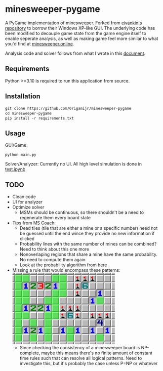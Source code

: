 # minesweeper-pygame
A PyGame implementation of minesweeper. Forked from [eivankin's repository](https://github.com/eivankin/minesweeper-pygame) to borrow their Windows XP-like GUI. The underlying code has been modified to decouple game state from the game engine itself to enable seperate analysis, as well as making game feel more similar to what you'd find at [minesweeper.online](https://minesweeper.online/).

Analysis code and solver follows from what I wrote in this [document](https://origamijr.github.io/assets/files/Minesweeper.pdf).
## Requirements
Python >=3.10 is required to run this application from source.
## Installation
```
git clone https://github.com/Origamijr/minesweeper-pygame
cd minesweeper-pygame
pip install -r requirements.txt
```
## Usage
GUI/Game:
```
python main.py
```
Solver/Analyzer:
Currently no UI. All high level simulation is done in [test.ipynb](test.ipynb)
## TODO
- Clean code
- UI for analyzer
- Optimize solver
  - MSMs should be continuous, so there shouldn't be a need to regenerate them every board state
- Tips from [MS Coach](https://github.com/DavidNHill/JSMinesweeper/blob/master/README.md):
  - Dead tiles (tile that are either a mine or a specific number) need not be guessed until the end wince they provide no new information if clicked
  - Probability lines with the same number of mines can be combined? Need to think about this one more
  - Nonoverlaping regions that share a mine have the same probability. No need to compute them again
  - Look at the probability algorithm from [here](https://www.reddit.com/r/Minesweeper/comments/6oli70/new_probability_algorithm_info_in_comments/)
- Missing a rule that would encompass these patterns: ![](assets/missing.png)
  - Since checking the consistency of a  minesweeper board is NP-complete, maybe this means there's no finite amount of constant time rules such that can resolve all logical patterns. Need to investigate this, but it's probably the case unless P=NP or whatever